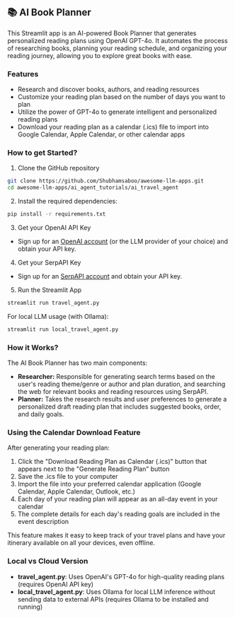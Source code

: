 ## 📚 AI Book Planner
This Streamlit app is an AI-powered Book Planner that generates personalized reading plans using OpenAI GPT-4o. It automates the process of researching books, planning your reading schedule, and organizing your reading journey, allowing you to explore great books with ease.

### Features
- Research and discover books, authors, and reading resources
- Customize your reading plan based on the number of days you want to plan
- Utilize the power of GPT-4o to generate intelligent and personalized reading plans
- Download your reading plan as a calendar (.ics) file to import into Google Calendar, Apple Calendar, or other calendar apps

### How to get Started?

1. Clone the GitHub repository

```bash
git clone https://github.com/Shubhamsaboo/awesome-llm-apps.git
cd awesome-llm-apps/ai_agent_tutorials/ai_travel_agent
```
2. Install the required dependencies:

```bash
pip install -r requirements.txt
```
3. Get your OpenAI API Key

- Sign up for an [OpenAI account](https://platform.openai.com/) (or the LLM provider of your choice) and obtain your API key.

4. Get your SerpAPI Key

- Sign up for an [SerpAPI account](https://serpapi.com/) and obtain your API key.

5. Run the Streamlit App
```bash
streamlit run travel_agent.py
```

For local LLM usage (with Ollama):
```bash
streamlit run local_travel_agent.py
```

### How it Works?

The AI Book Planner has two main components:
- **Researcher:** Responsible for generating search terms based on the user's reading theme/genre or author and plan duration, and searching the web for relevant books and reading resources using SerpAPI.
- **Planner:** Takes the research results and user preferences to generate a personalized draft reading plan that includes suggested books, order, and daily goals.

### Using the Calendar Download Feature

After generating your reading plan:
1. Click the "Download Reading Plan as Calendar (.ics)" button that appears next to the "Generate Reading Plan" button
2. Save the .ics file to your computer
3. Import the file into your preferred calendar application (Google Calendar, Apple Calendar, Outlook, etc.)
4. Each day of your reading plan will appear as an all-day event in your calendar
5. The complete details for each day's reading goals are included in the event description

This feature makes it easy to keep track of your travel plans and have your itinerary available on all your devices, even offline.

### Local vs Cloud Version

- **travel_agent.py**: Uses OpenAI's GPT-4o for high-quality reading plans (requires OpenAI API key)
- **local_travel_agent.py**: Uses Ollama for local LLM inference without sending data to external APIs (requires Ollama to be installed and running)